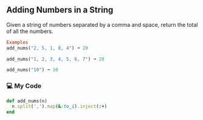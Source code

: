 ## Adding Numbers in a String

Given a string of numbers separated by a comma and space, return the total of all the numbers.
```ruby
Examples
add_nums("2, 5, 1, 8, 4") ➞ 20

add_nums("1, 2, 3, 4, 5, 6, 7") ➞ 28

add_nums("10") ➞ 10
```
### :computer: My Code
```ruby
def add_nums(n)
  n.split(',').map(&:to_i).inject(:+)
end
```
